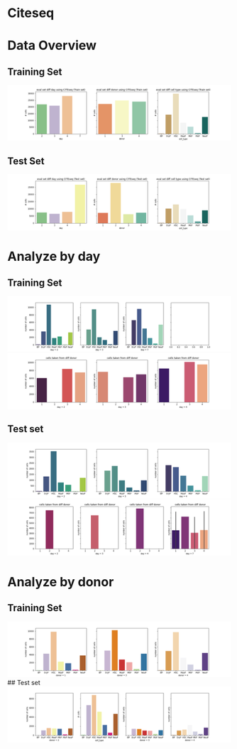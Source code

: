 # Citeseq

# Data Overview

## Training Set
<div align=center>
        <img src ="./image/1.1.png"/>  
</div>

## Test Set
<div align=center>
        <img src ="./image/1.0.png"/>  
</div>

# Analyze by day

## Training Set
<div align=center>
        <img src ="./image/2.1.0.png"/>  
</div>

<div align=center>
        <img src ="./image/2.1.1.png"/>  
</div>

## Test set
<div align=center>
        <img src ="./image/2.0.0.png"/>  
</div>

<div align=center>
        <img src ="./image/2.0.1.png"/>  
</div>

# Analyze by donor
## Training Set
<div align=center>
        <img src ="./image/2.2.0.png"/>  
</div>
## Test set
<div align=center>
        <img src ="./image/2.3.0.png"/>  
</div>
